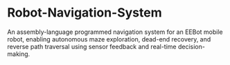 # Robot-Navigation-System
An assembly-language programmed navigation system for an EEBot mobile robot, enabling autonomous maze exploration, dead-end recovery, and reverse path traversal using sensor feedback and real-time decision-making.
